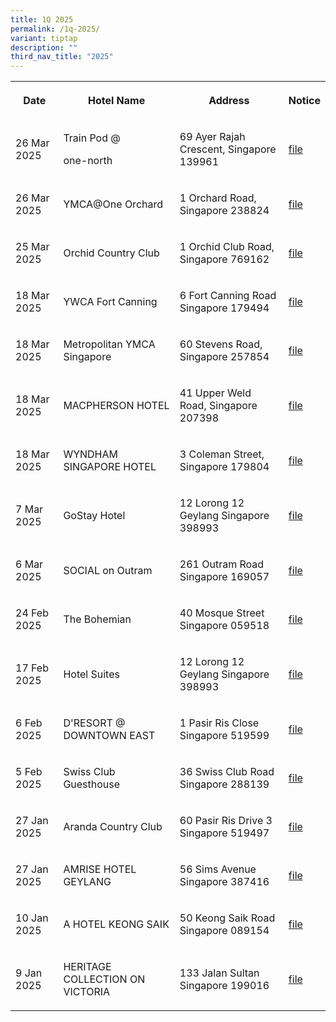 ```yaml
---
title: 1Q 2025
permalink: /1q-2025/
variant: tiptap
description: ""
third_nav_title: "2025"
---
```

<table style="minWidth: 100px">
<colgroup>
<col>
<col>
<col>
<col>
</colgroup>
<tbody>
<tr>
<th rowspan="1" colspan="1">
<p>Date</p>
</th>
<th rowspan="1" colspan="1">
<p>Hotel Name</p>
</th>
<th rowspan="1" colspan="1">
<p>Address</p>
</th>
<th rowspan="1" colspan="1">
<p>Notice</p>
</th>
</tr>
<tr>
<td rowspan="1" colspan="1">
<p>26 Mar 2025</p>
</td>
<td rowspan="1" colspan="1">
<p>Train Pod @</p>
<p>one-north</p>
</td>
<td rowspan="1" colspan="1">
<p>69 Ayer Rajah Crescent, Singapore 139961</p>
</td>
<td rowspan="1" colspan="1">
<p><a href="/files/Train_Pod___one_north.pdf" rel="noopener noreferrer nofollow" target="_blank">file</a>
</p>
</td>
</tr>
<tr>
<td rowspan="1" colspan="1">
<p>26 Mar 2025</p>
</td>
<td rowspan="1" colspan="1">
<p>YMCA@One Orchard</p>
</td>
<td rowspan="1" colspan="1">
<p>1 Orchard Road, Singapore 238824</p>
</td>
<td rowspan="1" colspan="1">
<p><a href="/files/YMCA_One_Orchard.pdf" rel="noopener noreferrer nofollow" target="_blank">file</a>
</p>
</td>
</tr>
<tr>
<td rowspan="1" colspan="1">
<p>25 Mar 2025</p>
</td>
<td rowspan="1" colspan="1">
<p>Orchid Country Club</p>
</td>
<td rowspan="1" colspan="1">
<p>1 Orchid Club Road, Singapore 769162</p>
</td>
<td rowspan="1" colspan="1">
<p><a href="/files/Orchid_Country_Club.pdf" rel="noopener noreferrer nofollow" target="_blank">file</a>
</p>
</td>
</tr>
<tr>
<td rowspan="1" colspan="1">
<p>18 Mar 2025</p>
</td>
<td rowspan="1" colspan="1">
<p>YWCA Fort Canning</p>
</td>
<td rowspan="1" colspan="1">
<p>6 Fort Canning Road Singapore 179494</p>
</td>
<td rowspan="1" colspan="1">
<p><a href="/files/YWCA_Fort_Canning.pdf" rel="noopener noreferrer nofollow" target="_blank">file</a>
</p>
</td>
</tr>
<tr>
<td rowspan="1" colspan="1">
<p>18 Mar 2025</p>
</td>
<td rowspan="1" colspan="1">
<p>Metropolitan YMCA Singapore</p>
</td>
<td rowspan="1" colspan="1">
<p>60 Stevens Road, Singapore 257854</p>
</td>
<td rowspan="1" colspan="1">
<p><a href="/files/Metropolitan_YMCA_Singapore.pdf" rel="noopener noreferrer nofollow" target="_blank">file</a>
</p>
</td>
</tr>
<tr>
<td rowspan="1" colspan="1">
<p>18 Mar 2025</p>
</td>
<td rowspan="1" colspan="1">
<p>MACPHERSON HOTEL</p>
</td>
<td rowspan="1" colspan="1">
<p>41 Upper Weld Road, Singapore 207398</p>
</td>
<td rowspan="1" colspan="1">
<p><a href="/files/MACPHERSON_HOTEL.pdf" rel="noopener noreferrer nofollow" target="_blank">file</a>
</p>
</td>
</tr>
<tr>
<td rowspan="1" colspan="1">
<p>18 Mar 2025</p>
</td>
<td rowspan="1" colspan="1">
<p>WYNDHAM SINGAPORE HOTEL</p>
</td>
<td rowspan="1" colspan="1">
<p>3 Coleman Street, Singapore 179804</p>
</td>
<td rowspan="1" colspan="1">
<p><a href="/files/WYNDHAM_SINGAPORE_HOTEL.pdf" rel="noopener noreferrer nofollow" target="_blank">file</a>
</p>
</td>
</tr>
<tr>
<td rowspan="1" colspan="1">
<p>7 Mar 2025</p>
</td>
<td rowspan="1" colspan="1">
<p>GoStay Hotel</p>
</td>
<td rowspan="1" colspan="1">
<p>12 Lorong 12 Geylang Singapore 398993</p>
</td>
<td rowspan="1" colspan="1">
<p><a href="/files/GoStay_Hotel.pdf" rel="noopener noreferrer nofollow" target="_blank">file</a>
</p>
</td>
</tr>
<tr>
<td rowspan="1" colspan="1">
<p>6 Mar 2025</p>
</td>
<td rowspan="1" colspan="1">
<p>SOCIAL on Outram</p>
</td>
<td rowspan="1" colspan="1">
<p>261 Outram Road Singapore 169057</p>
</td>
<td rowspan="1" colspan="1">
<p><a href="/files/SOCIAL_on_Outram.pdf" rel="noopener noreferrer nofollow" target="_blank">file</a>
</p>
</td>
</tr>
<tr>
<td rowspan="1" colspan="1">
<p>24 Feb 2025</p>
</td>
<td rowspan="1" colspan="1">
<p>The Bohemian</p>
</td>
<td rowspan="1" colspan="1">
<p>40 Mosque Street Singapore 059518</p>
</td>
<td rowspan="1" colspan="1">
<p><a href="/files/the_bohemian.pdf" rel="noopener noreferrer nofollow" target="_blank">file</a>
</p>
</td>
</tr>
<tr>
<td rowspan="1" colspan="1">
<p>17 Feb 2025</p>
</td>
<td rowspan="1" colspan="1">
<p>Hotel Suites</p>
</td>
<td rowspan="1" colspan="1">
<p>12 Lorong 12 Geylang Singapore 398993</p>
</td>
<td rowspan="1" colspan="1">
<p><a href="/files/Hotel_Suites.pdf" rel="noopener noreferrer nofollow" target="_blank">file</a>
</p>
</td>
</tr>
<tr>
<td rowspan="1" colspan="1">
<p>6 Feb 2025</p>
</td>
<td rowspan="1" colspan="1">
<p>D'RESORT @ DOWNTOWN EAST</p>
</td>
<td rowspan="1" colspan="1">
<p>1 Pasir Ris Close Singapore 519599</p>
</td>
<td rowspan="1" colspan="1">
<p><a href="/files/DRESORT_DOWNTOWN_EAST.pdf" rel="noopener noreferrer nofollow" target="_blank">file</a>
</p>
</td>
</tr>
<tr>
<td rowspan="1" colspan="1">
<p>5 Feb 2025</p>
</td>
<td rowspan="1" colspan="1">
<p>Swiss Club Guesthouse</p>
</td>
<td rowspan="1" colspan="1">
<p>36 Swiss Club Road Singapore 288139</p>
</td>
<td rowspan="1" colspan="1">
<p><a href="/files/Swiss_Club_Guesthouse.pdf" rel="noopener noreferrer nofollow" target="_blank">file</a>
</p>
</td>
</tr>
<tr>
<td rowspan="1" colspan="1">
<p>27 Jan 2025</p>
</td>
<td rowspan="1" colspan="1">
<p>Aranda Country Club</p>
</td>
<td rowspan="1" colspan="1">
<p>60 Pasir Ris Drive 3 Singapore 519497</p>
</td>
<td rowspan="1" colspan="1">
<p><a href="/files/Aranda_Country_Club.pdf" rel="noopener noreferrer nofollow" target="_blank">file</a>
</p>
</td>
</tr>
<tr>
<td rowspan="1" colspan="1">
<p>27 Jan 2025</p>
</td>
<td rowspan="1" colspan="1">
<p>AMRISE HOTEL GEYLANG</p>
</td>
<td rowspan="1" colspan="1">
<p>56 Sims Avenue Singapore 387416</p>
</td>
<td rowspan="1" colspan="1">
<p><a href="/files/AMRISE_HOTEL_GEYLANG.pdf" rel="noopener noreferrer nofollow" target="_blank">file</a>
</p>
</td>
</tr>
<tr>
<td rowspan="1" colspan="1">
<p>10 Jan 2025</p>
</td>
<td rowspan="1" colspan="1">
<p>A HOTEL KEONG SAIK</p>
</td>
<td rowspan="1" colspan="1">
<p>50 Keong Saik Road Singapore 089154</p>
</td>
<td rowspan="1" colspan="1">
<p><a href="/files/a hotel keong saik.pdf" rel="noopener noreferrer nofollow" target="_blank">file</a>
</p>
</td>
</tr>
<tr>
<td rowspan="1" colspan="1">
<p>9 Jan 2025</p>
</td>
<td rowspan="1" colspan="1">
<p>HERITAGE COLLECTION ON VICTORIA</p>
</td>
<td rowspan="1" colspan="1">
<p>133 Jalan Sultan Singapore 199016</p>
</td>
<td rowspan="1" colspan="1">
<p><a href="/files/HERITAGE_COLLECTION_ON_VICTORIA.pdf" rel="noopener noreferrer nofollow" target="_blank">file</a>
</p>
</td>
</tr>
</tbody>
</table>
<p></p>